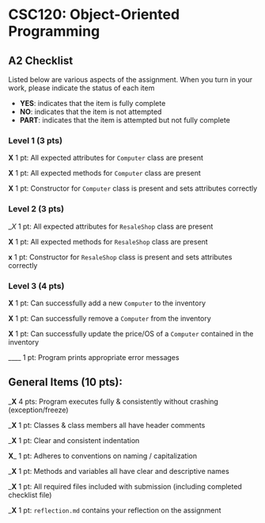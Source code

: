 # CSC120: Object-Oriented Programming
## A2 Checklist

Listed below are various aspects of the assignment.  When you turn in your work, please indicate the status of each item

- **YES**: indicates that the item is fully complete
- **NO**: indicates that the item is not attempted
- **PART**: indicates that the item is attempted but not fully complete

### Level 1 (3 pts)

__X__ 1 pt: All expected attributes for `Computer` class are present

__X__ 1 pt: All expected methods for `Computer` class are present

__X__ 1 pt: Constructor for `Computer` class is present and sets attributes correctly

### Level 2 (3 pts)

__X_ 1 pt: All expected attributes for `ResaleShop` class are present

__X__ 1 pt: All expected methods for `ResaleShop` class are present

__x__ 1 pt: Constructor for `ResaleShop` class is present and sets attributes correctly

### Level 3 (4 pts)

__X__ 1 pt: Can successfully add a new `Computer` to the inventory

__X__ 1 pt: Can successfully remove a `Computer` from the inventory

__X__ 1 pt: Can successfully update the price/OS of a `Computer` contained in the inventory

____ 1 pt: Program prints appropriate error messages

## General Items (10 pts):

___X__ 4 pts: Program executes fully & consistently without crashing (exception/freeze)

___X__ 1 pt: Classes & class members all have header comments

___X__ 1 pt: Clear and consistent indentation

__X___ 1 pt: Adheres to conventions on naming / capitalization

___X__ 1 pt: Methods and variables all have clear and descriptive names

___X__ 1 pt: All required files included with submission (including completed checklist file)

___X__ 1 pt: `reflection.md` contains your reflection on the assignment
